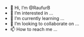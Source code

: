 - 👋 Hi, I’m @RaufurB
- 👀 I’m interested in ...
- 🌱 I’m currently learning ...
- 💞️ I’m looking to collaborate on ...
- 📫 How to reach me ...

<!---
RaufurB/RaufurB is a ✨ special ✨ repository because its `README.md` (this file) appears on your GitHub profile.
You can click the Preview link to take a look at your changes.
--->
